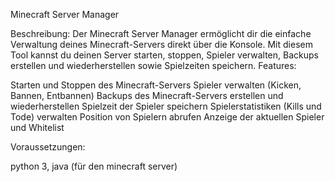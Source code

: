 Minecraft Server Manager

Beschreibung: Der Minecraft Server Manager ermöglicht dir die einfache Verwaltung deines Minecraft-Servers direkt über die Konsole. Mit diesem Tool kannst du deinen Server starten, stoppen, Spieler verwalten, 
Backups erstellen und wiederherstellen sowie Spielzeiten speichern.
Features:

Starten und Stoppen des Minecraft-Servers
Spieler verwalten (Kicken, Bannen, Entbannen)
Backups des Minecraft-Servers erstellen und wiederherstellen
Spielzeit der Spieler speichern
Spielerstatistiken (Kills und Tode) verwalten
Position von Spielern abrufen
Anzeige der aktuellen Spieler und Whitelist

Voraussetzungen:

python 3,
java (für den minecraft server)

